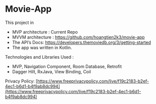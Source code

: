 # Movie-App

This project in

- MVP architecture : Current Repo
- MVVM architecture : https://github.com/hoangtien2k3/movie-app
- The API’s Docs: https://developers.themoviedb.org/3/getting-started
- The app was written in Kotlin.

Technologies and Libraries Used :

- MVP, Navigation Component, Room Database, Retrofit
- Dagger Hilt, RxJava, View Binding, Coil

Privacy Policy: [https://www.freeprivacypolicy.com/live/f19c2183-b2ef-4ec1-b6d1-b4f9ab8dc994](https://www.freeprivacypolicy.com/live/f19c2183-b2ef-4ec1-b6d1-b4f9ab8dc994)
